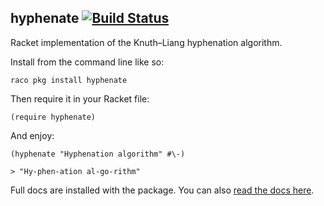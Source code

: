 hyphenate [![Build Status](https://travis-ci.org/mbutterick/hyphenate.svg?branch=master)](https://travis-ci.org/mbutterick/hyphenate)
---------

Racket implementation of the Knuth–Liang hyphenation algorithm.

Install from the command line like so:

    raco pkg install hyphenate

Then require it in your Racket file:

    (require hyphenate)
    
And enjoy:

    (hyphenate "Hyphenation algorithm" #\-)
    
    > "Hy-phen-ation al-go-rithm"
    
Full docs are installed with the package. You can also [read the docs here](http://pkg-build.racket-lang.org/doc/hyphenate).
